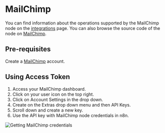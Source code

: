 # MailChimp

You can find information about the operations supported by the MailChimp node on the [integrations](https://n8n.io/integrations/n8n-nodes-base.mailchimp) page. You can also browse the source code of the node on [MailChimp](https://github.com/n8n-io/n8n/tree/master/packages/nodes-base/nodes/Mailchimp).

## Pre-requisites

Create a [MailChimp](https://www.mailchimp.com/) account.

## Using Access Token

1. Access your MailChimp dashboard.
2. Click on your user icon on the top right.
3. Click on Account Settings in the drop down.
4. Create on the Extras drop down menu and then API Keys.
5. Scroll down and create a new key.
6. Use the API key with MailChimp node credentials in n8n.

![Getting MailChimp credentials](https://i.imgur.com/87GYcWV.gif)
